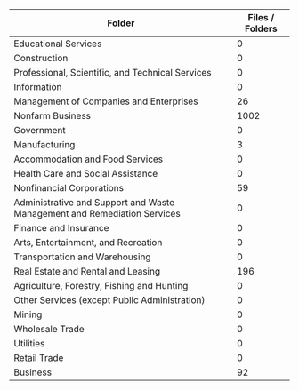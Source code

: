 | Folder                                                                   |   Files / Folders |
|--------------------------------------------------------------------------|-------------------|
| Educational Services                                                     |                 0 |
| Construction                                                             |                 0 |
| Professional, Scientific, and Technical Services                         |                 0 |
| Information                                                              |                 0 |
| Management of Companies and Enterprises                                  |                26 |
| Nonfarm Business                                                         |              1002 |
| Government                                                               |                 0 |
| Manufacturing                                                            |                 3 |
| Accommodation and Food Services                                          |                 0 |
| Health Care and Social Assistance                                        |                 0 |
| Nonfinancial Corporations                                                |                59 |
| Administrative and Support and Waste Management and Remediation Services |                 0 |
| Finance and Insurance                                                    |                 0 |
| Arts, Entertainment, and Recreation                                      |                 0 |
| Transportation and Warehousing                                           |                 0 |
| Real Estate and Rental and Leasing                                       |               196 |
| Agriculture, Forestry, Fishing and Hunting                               |                 0 |
| Other Services (except Public Administration)                            |                 0 |
| Mining                                                                   |                 0 |
| Wholesale Trade                                                          |                 0 |
| Utilities                                                                |                 0 |
| Retail Trade                                                             |                 0 |
| Business                                                                 |                92 |